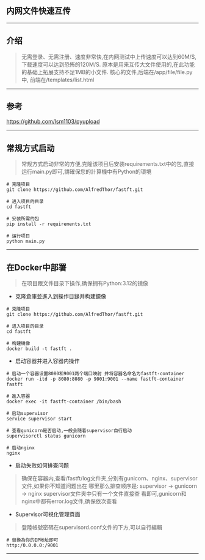 ## 内网文件快速互传

---

## 介绍

> 无需登录、无需注册、速度非常快,在内网测试中上传速度可以达到60M/S,下载速度可以达到恐怖的120M/S.
> 原本是用来互传大文件使用的,在此功能的基础上拓展支持不足1MB的小文件.
> 核心的文件,后端在/app/file/file.py中, 前端在/templates/list.html

---

## 参考

https://github.com/lsm1103/pyupload

---

## 常规方式启动

> 常规方式启动非常的方便,克隆该项目后安装requirements.txt中的包,直接运行main.py即可,請確保您的計算機中有Python的環境

```shell
# 克隆项目  
git clone https://github.com/AlfredThor/fastft.git

# 进入项目的目录
cd fastft

# 安装所需的包
pip install -r requirements.txt

# 运行项目
python main.py
```

---

## 在Docker中部署

> 在项目跟文件目录下操作,确保拥有Python:3.12的镜像

- 克隆倉庫並進入到操作目錄并构建鏡像

```shell
# 克隆项目  
git clone https://github.com/AlfredThor/fastft.git

# 进入项目的目录
cd fastft

# 构建镜像
docker build -t fastft .
```

- 启动容器并进入容器内操作

```shell
# 启动一个容器设置8080和9001两个端口映射 并将容器名命名为fastft-container
docker run -itd -p 8080:8080 -p 9001:9001 --name fastft-container fastft

# 進入容器
docker exec -it fastft-container /bin/bash

# 启动supervisor
service supervisor start

# 查看gunicorn是否启动,一般会随着supervisor自行启动
supervisorctl status gunicorn

# 启动nginx
nginx
```
- 启动失败如何排查问题

> 确保在容器内,查看/fastft/log文件夹,分别有gunicorn、nginx、supervisor文件,如果你不知道问题出在
> 哪里那么排查顺序是: supervisor -> gunicorn -> nginx supervisor文件夹中只有一个文件直接查
> 看即可,gunicorn和nginx中都有error.log文件,确保依次查看

- Supervisor可視化管理頁面

> 登陸帳號密碼在supervisord.conf文件的下方,可以自行編輯

```shell
# 替換為你的IP地址即可
http:/0.0.0.0:/9001
```

---